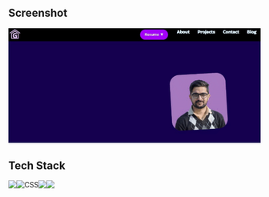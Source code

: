 ## Screenshot

![Main Section](/README/SS1.gif "Main Section of portfolio")

## Tech Stack

<img align="left" src="https://img.icons8.com/color/48/000000/html-5--v1.png"/>

<img align="left" alt="CSS" src="https://img.icons8.com/color/48/000000/css3.png"/>

<img align="left" src="https://img.icons8.com/color/48/000000/javascript--v1.png"/>

<img align="left" src="https://img.icons8.com/external-others-amoghdesign/48/000000/external-react-native-soleicons-fill-vol-1-others-amoghdesign.png"/>
